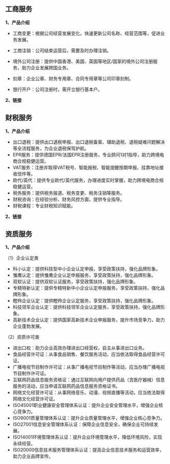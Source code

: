 ## 工商服务
**1、产品介绍**

- 工商变更：根据公司经营发展变化，快速更新公司名称、经营范围等，促进业务发展。 

- 工商注销：公司结束运营后，需要及时办理注销。

- 境外公司注册：提供中国香港、美国、英国等地区/国家的境外公司注册服务，助力企业发展跨国业务。

- 刻章：企业公章、财务专用章、合同专用章等公司印章刻制。

- 银行开户：公司注册时，需开立银行基本户。

**2、链接**


## 财税服务
**1、产品介绍**
- 出口退税：提供出口退税申报、出口退税备案、辅助退税、退税疑难问题解决等全流程服务，为企业退税保驾护航。
- EPR服务：提供德国EPR/法国EPR注册服务，专业顾问1对1指导，助力跨境电商合规稳健运营。
- VAT服务：注册并取得VAT税号、智能报税、智能提醒按期申报、挂靠地址接收信件等。
- 欧代/英代：提供专业欧代/英代服务，办理进度实时掌握，助力跨境电商合规稳健运营。
- 税务服务：提供税务报道、税务变更、税务注销等服务。
- 财税咨询：在经验分析、财务风控方面，提供专业指导。
- 财税课程：专业财税知识赋能。

**2、链接**

## 资质服务

**1、产品介绍**

（1）企业认定类 

- 科小认定：提供科技型中小企业认定申报，享受政策扶持，强化品牌形象。
- 雏鹰认定：提供雏鹰企业认定申报服务，享受政策扶持，强化品牌形象。
- 双软认证：提供双软认证服务，享受政策扶持，强化品牌形象。
- 专精特新认定：提供专精特新中小企业认定申报服务，享受政策扶持，强化品牌形象。
- 瞪羚企业认定：提供瞪羚企业认定服务，享受政策扶持，强化品牌形象。
- 科技领军企业认定：提供科技领军企业认定服务，享受政策扶持，强化品牌形象。
- 高新技术企业认定：提供国家高新技术企业申报服务，提升市场竞争力，助力企业蓬勃发展。

（2）资质许可类

- 进出口权：助力企业高效办理进出口经营权，自主从事进出口业务。
- 食品经营许可证：从事食品销售、餐饮服务活动，应当依法取得食品经营许可证。
- 广播电视节目制作许可证：从事广播电视节目制作等活动，应当办理广播电视节目制作许可证。
- 互联网药品信息服务资格证：通过互联网向用户提供药品（含医疗器械）信息服务的活动，应当申请互联网药品信息服务资格证书。
- 网络文化经营许可证：从事网络音乐、动漫、视频直播等活动，应当依法取得网络文化经营许可证。
- ISO45001职业健康安全管理体系认证：提升企业安全管理水平，增强企业核心竞争力。
- ISO9001质量管理体系认证：提升企业质量管理水平，增强企业核心竞争力。
- ISO27001信息安全管理体系认证：保障企业信息安全，确保企业可持续发展。
- ISO14001环境管理体系认证：提升企业环境管理水平，降低环境风险，实现永续经营。
- ISO20000信息技术服务管理体系认证：提高企业信息技术服务和运营效率，助力企业品牌宣传。

